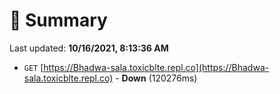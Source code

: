 # 📖 Summary
Last updated: **10/16/2021, 8:13:36 AM**

- `GET` [https://Bhadwa-sala.toxicblte.repl.co](https://Bhadwa-sala.toxicblte.repl.co) - **Down** (120276ms)
